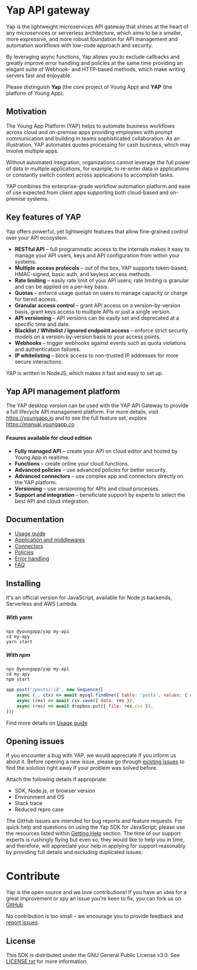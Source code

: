 # Yap API gateway
Yap is the lightweight microservices API gateway that shines at the heart of any microservices or serverless architecture, which aims to be a smaller, more expressive, and more robust foundation for API management and automation workflows with low-code approach and security.

By leveraging async functions, Yap allows you to exclude callbacks and greatly improve error handling and policies at the same time providing an elegant suite of Webhook- and HTTP-based methods, which make writing servers fast and enjoyable.

Please distinguish **Yap** (the core project of Young App) and **YAP** (the platform of Young App).

## Motivation
The Young App Platform (YAP) helps to automate business workflows across cloud and on-premise apps providing employees with prompt communication and building in teams sophisticated collaboration. As an illustration, YAP automates quotes processing for cash business, which may involve multiple apps.

Without automated integration, organizations cannot leverage the full power of data in multiple applications, for example, to re-enter data in applications or constantly switch context across applications to accomplish tasks.

YAP combines the enterprise-grade workflow automation platform and ease of use expected from client apps supporting both cloud-based and on-premise systems.


## Key features of YAP

Yap offers powerful, yet lightweight features that allow fine-grained control over your API ecosystem.

* **RESTful API** – full programmatic access to the internals makes it easy to manage your API users, keys and API configuration from within your systems.
* **Multiple access protocols** – out of the box, YAP supports token-based, HMAC-signed, basic auth, and keyless access methods.
* **Rate limiting** – easily rate limit of your API users; rate limiting is granular and can be applied on a per-key basis.
* **Quotas** – enforce usage quotas on users to manage capacity or charge for tiered access.
* **Granular access control** – grant API access on a version-by-version basis, grant keys access to multiple APIs or just a single version.
* **API versioning** – API versions can be easily set and deprecated at a specific time and date.
* **Blacklist / Whitelist / Ignored endpoint access** – enforce strict security models on a version-by-version basis to your access points.
* **Webhooks** – trigger webhooks against events such as quota violations and authentication failures.
* **IP whitelisting** – block access to non-trusted IP addresses for more secure interactions.

YAP is written in NodeJS, which makes it fast and easy to set up.

## Yap API management platform
The YAP desktop version can be used with the YAP API Gateway to provide a full lifecycle API management platform. For more details, visit https://youngapp.io and to see the full feature set, explore https://manual.youngapp.co

#### Feaures available for cloud edition
* **Fully managed API** – create your API on cloud editor and hosted by Young App in realtime.
* **Functions** – create online your cloud functions.
* **Advanced policies** – use advanced policies for better security.
* **Advanced connectors** – use complex app and connectors directly on the YAP platform.
* **Versioning** – use versionning for APIs and cloud processes.
* **Support and integration** – beneficiate support by experts to select the best API and cloud integration.

## Documentation

 - [Usage guide](docs/guide.md)
 - [Application and middlewares](docs/middlewares.md)
 - [Connectors](docs/connectors.md)
 - [Policies](docs/policies.md)
 - [Error handling](docs/error-handling.md)
 - [FAQ](docs/faq.md)

## Installing
It's an official version for JavaScript, available for Node.js backends, Serverless and AWS Lambda.

##### With yarm
```
npx @youngapp/yap my-api
cd my-apy
yarn start
```

##### With npm
```
npx @youngapp/yap my-api
cd my-apy
npm start
```

```javascript
app.post('/posts/:id', new Sequence([
    async (_, ctx) => await mysql.findOne({ table: 'posts', values: { name: ctx.params.id } }),
    async (res) => await csv.save({ data: res }),
    async (res) => await dropbox.put({ file: res.csv }),
]))
```

Find more details on [Usage guide](docs/guide.md)
 
## Opening issues
If you encounter a bug with YAP, we would appreciate if you inform us about it. 
Before opening a new issue, please go through [existing issues](https://github.com/youngapp/yap/issues)
to find the solution right away if your problem was solved before. 

Attach the following details if appropriate: 
- SDK, Node.js, or browser version
- Environment and OS
- Stack trace
- Reduced repro case

The GitHub issues are intended for bug reports and feature requests. 
For quick help and questions on using the Yap SDK for JavaScript, please use the resources listed within [Getting Help](https://github.com/youngapp/yap#getting-help) section. The time of our support experts is rushingly flying but even so, they would like to help you in time, and therefore, will appreciate your help in applying for support reasonably by providing full details and excluding duplicated issues.

Contribute
==========
Yap is the open source and we love contributions! If you have an idea for a great improvement or spy an issue you’re keen to fix, you can fork us on [GitHub](https://github.com/youngapp/yap).

No contribution is too small – we encourage you to provide feedback and [report issues](https://github.com/youngapp/yap/issues).

## License

This SDK is distributed under the GNU General Public License v3.0. 
See [LICENSE.txt](LICENSE.txt) for more information.
